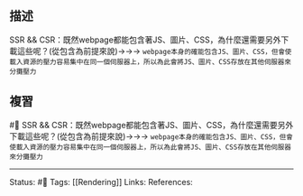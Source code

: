 
## 描述

SSR && CSR：既然webpage都能包含著JS、圖片、CSS，為什麼還需要另外下載這些呢？(從包含為前提來說)->->-> `webpage本身的確能包含JS、圖片、CSS，但會使載入資源的壓力容易集中在同一個伺服器上，所以為此會將JS、圖片、CSS存放在其他伺服器來分攤壓力`

## 複習

#🧠 SSR && CSR：既然webpage都能包含著JS、圖片、CSS，為什麼還需要另外下載這些呢？(從包含為前提來說)->->-> `webpage本身的確能包含JS、圖片、CSS，但會使載入資源的壓力容易集中在同一個伺服器上，所以為此會將JS、圖片、CSS存放在其他伺服器來分攤壓力`

---
Status: #🌱 
Tags:
[[Rendering]]
Links:
References:
